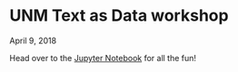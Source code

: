 # UNM Text as Data workshop

April 9, 2018

Head over to the [Jupyter Notebook](https://github.com/alexhanna/unm-text-as-data/blob/master/Introduction%20to%20Text%20as%20Data.ipynb) for all the fun!
